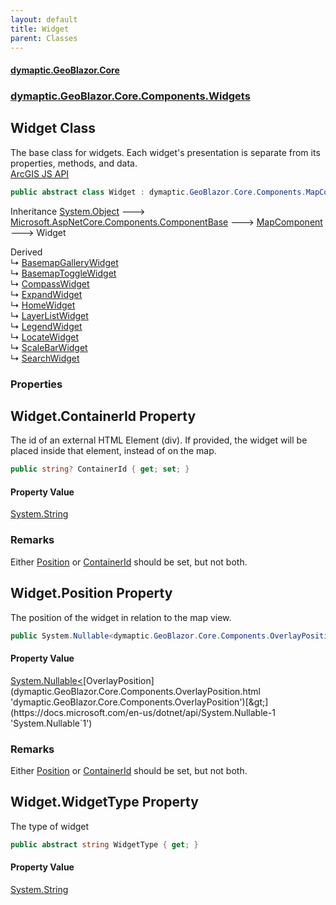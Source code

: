 ```yaml
---
layout: default
title: Widget
parent: Classes
---
```

#### [dymaptic.GeoBlazor.Core](index.html 'index')
### [dymaptic.GeoBlazor.Core.Components.Widgets](index.html#dymaptic.GeoBlazor.Core.Components.Widgets 'dymaptic.GeoBlazor.Core.Components.Widgets')

## Widget Class

The base class for widgets. Each widget's presentation is separate from its properties, methods, and data.  
<a target="_blank" href="https://developers.arcgis.com/javascript/latest/api-reference/esri-widgets-Widget.html">ArcGIS JS API</a>

```csharp
public abstract class Widget : dymaptic.GeoBlazor.Core.Components.MapComponent
```

Inheritance [System.Object](https://docs.microsoft.com/en-us/dotnet/api/System.Object 'System.Object') &#129106; [Microsoft.AspNetCore.Components.ComponentBase](https://docs.microsoft.com/en-us/dotnet/api/Microsoft.AspNetCore.Components.ComponentBase 'Microsoft.AspNetCore.Components.ComponentBase') &#129106; [MapComponent](dymaptic.GeoBlazor.Core.Components.MapComponent.html 'dymaptic.GeoBlazor.Core.Components.MapComponent') &#129106; Widget

Derived  
&#8627; [BasemapGalleryWidget](dymaptic.GeoBlazor.Core.Components.Widgets.BasemapGalleryWidget.html 'dymaptic.GeoBlazor.Core.Components.Widgets.BasemapGalleryWidget')  
&#8627; [BasemapToggleWidget](dymaptic.GeoBlazor.Core.Components.Widgets.BasemapToggleWidget.html 'dymaptic.GeoBlazor.Core.Components.Widgets.BasemapToggleWidget')  
&#8627; [CompassWidget](dymaptic.GeoBlazor.Core.Components.Widgets.CompassWidget.html 'dymaptic.GeoBlazor.Core.Components.Widgets.CompassWidget')  
&#8627; [ExpandWidget](dymaptic.GeoBlazor.Core.Components.Widgets.ExpandWidget.html 'dymaptic.GeoBlazor.Core.Components.Widgets.ExpandWidget')  
&#8627; [HomeWidget](dymaptic.GeoBlazor.Core.Components.Widgets.HomeWidget.html 'dymaptic.GeoBlazor.Core.Components.Widgets.HomeWidget')  
&#8627; [LayerListWidget](dymaptic.GeoBlazor.Core.Components.Widgets.LayerListWidget.html 'dymaptic.GeoBlazor.Core.Components.Widgets.LayerListWidget')  
&#8627; [LegendWidget](dymaptic.GeoBlazor.Core.Components.Widgets.LegendWidget.html 'dymaptic.GeoBlazor.Core.Components.Widgets.LegendWidget')  
&#8627; [LocateWidget](dymaptic.GeoBlazor.Core.Components.Widgets.LocateWidget.html 'dymaptic.GeoBlazor.Core.Components.Widgets.LocateWidget')  
&#8627; [ScaleBarWidget](dymaptic.GeoBlazor.Core.Components.Widgets.ScaleBarWidget.html 'dymaptic.GeoBlazor.Core.Components.Widgets.ScaleBarWidget')  
&#8627; [SearchWidget](dymaptic.GeoBlazor.Core.Components.Widgets.SearchWidget.html 'dymaptic.GeoBlazor.Core.Components.Widgets.SearchWidget')
### Properties

<a name='dymaptic.GeoBlazor.Core.Components.Widgets.Widget.ContainerId'></a>

## Widget.ContainerId Property

The id of an external HTML Element (div). If provided, the widget will be placed inside that element, instead of on the map.

```csharp
public string? ContainerId { get; set; }
```

#### Property Value
[System.String](https://docs.microsoft.com/en-us/dotnet/api/System.String 'System.String')

### Remarks
Either [Position](dymaptic.GeoBlazor.Core.Components.Widgets.Widget.html#dymaptic.GeoBlazor.Core.Components.Widgets.Widget.Position 'dymaptic.GeoBlazor.Core.Components.Widgets.Widget.Position') or [ContainerId](dymaptic.GeoBlazor.Core.Components.Widgets.Widget.html#dymaptic.GeoBlazor.Core.Components.Widgets.Widget.ContainerId 'dymaptic.GeoBlazor.Core.Components.Widgets.Widget.ContainerId') should be set, but not both.

<a name='dymaptic.GeoBlazor.Core.Components.Widgets.Widget.Position'></a>

## Widget.Position Property

The position of the widget in relation to the map view.

```csharp
public System.Nullable<dymaptic.GeoBlazor.Core.Components.OverlayPosition> Position { get; set; }
```

#### Property Value
[System.Nullable&lt;](https://docs.microsoft.com/en-us/dotnet/api/System.Nullable-1 'System.Nullable`1')[OverlayPosition](dymaptic.GeoBlazor.Core.Components.OverlayPosition.html 'dymaptic.GeoBlazor.Core.Components.OverlayPosition')[&gt;](https://docs.microsoft.com/en-us/dotnet/api/System.Nullable-1 'System.Nullable`1')

### Remarks
Either [Position](dymaptic.GeoBlazor.Core.Components.Widgets.Widget.html#dymaptic.GeoBlazor.Core.Components.Widgets.Widget.Position 'dymaptic.GeoBlazor.Core.Components.Widgets.Widget.Position') or [ContainerId](dymaptic.GeoBlazor.Core.Components.Widgets.Widget.html#dymaptic.GeoBlazor.Core.Components.Widgets.Widget.ContainerId 'dymaptic.GeoBlazor.Core.Components.Widgets.Widget.ContainerId') should be set, but not both.

<a name='dymaptic.GeoBlazor.Core.Components.Widgets.Widget.WidgetType'></a>

## Widget.WidgetType Property

The type of widget

```csharp
public abstract string WidgetType { get; }
```

#### Property Value
[System.String](https://docs.microsoft.com/en-us/dotnet/api/System.String 'System.String')

